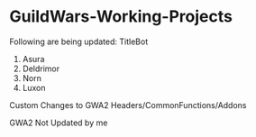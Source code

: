 # GuildWars-Working-Projects

Following are being updated:
TitleBot

1. Asura 
2. Deldrimor
3. Norn
4. Luxon

Custom Changes to GWA2 Headers/CommonFunctions/Addons

GWA2 Not Updated by me
